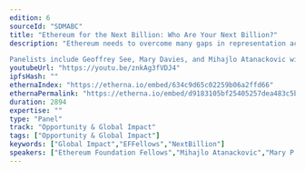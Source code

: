 ```yaml
---
edition: 6
sourceId: "SDMABC"
title: "Ethereum for the Next Billion: Who Are Your Next Billion?"
description: "Ethereum needs to overcome many gaps in representation across cultures, languages, ages, and more. This panel explores the question: \"Who are the people that you consider to be the 'next billion' Ethereum users, and how will Ethereum make an impact on their lives?”

Panelists include Geoffrey See, Mary Davies, and Mihajlo Atanackovic with Chuy Cepeda as moderator."
youtubeUrl: "https://youtu.be/znkAg3fVDJ4"
ipfsHash: ""
ethernaIndex: "https://etherna.io/embed/634c9d65c02259b06a2ffd66"
ethernaPermalink: "https://etherna.io/embed/d9183105bf25405257dea483c5ba9a5884bbf33330e5d133a5dac9eee994ee8a"
duration: 2894
expertise: ""
type: "Panel"
track: "Opportunity & Global Impact"
tags: ["Opportunity & Global Impact"]
keywords: ["Global Impact","EFFellows","NextBillion"]
speakers: ["Ethereum Foundation Fellows","Mihajlo Atanackovic","Mary P. Davies","Chuy Cepeda","Geoffrey See"]
---
```

